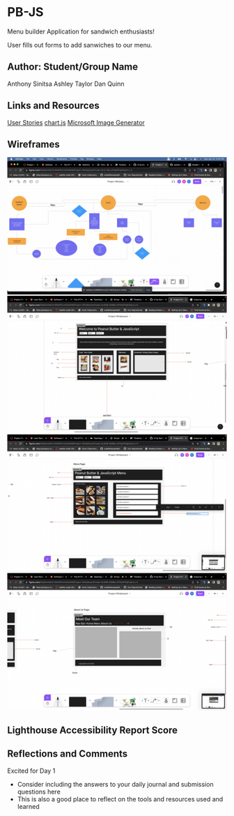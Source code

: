 # PB-JS

Menu builder Application for sandwich enthusiasts!

User fills out forms to add sanwiches to our menu.

## Author: Student/Group Name

Anthony Sinitsa
Ashley Taylor
Dan Quinn

## Links and Resources

[User Stories](https://trello.com/b/U0EfzBKJ/user-stories)
[chart.js](https://www.chartjs.org/)
[Microsoft Image Generator](https://www.bing.com/images/create/pb-26-j-sandwich-in-apocalypse/644af079a691428ea22a62fb07c68a9e?id=gFSB70shJDyDZ3Yd9r5AcA%3d%3d&view=detailv2&idpp=genimg&FORM=GCRIDP&ajaxhist=0&ajaxserp=0)

## Wireframes

![Domain Model](screenshots/Screenshot%202023-04-24%20at%204.22.08%20PM.png)
![Home](screenshots/Screenshot%202023-04-24%20at%201.44.59%20PM.png)
![Menu](screenshots/Screenshot%202023-04-24%20at%201.45.07%20PM.png)
![About Us](screenshots/Screenshot%202023-04-24%20at%201.45.03%20PM.png)

## Lighthouse Accessibility Report Score



## Reflections and Comments

Excited for Day 1

* Consider including the answers to your daily journal and submission questions here
* This is also a good place to reflect on the tools and resources used and learned
